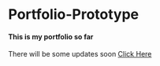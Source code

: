 <h1>Portfolio-Prototype</h1>
<h4>This is my portfolio so far</h4>

There will be some updates soon
<a href="https://prehmieren.github.io">Click Here</a>
